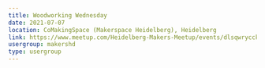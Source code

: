 ```yaml
---
title: Woodworking Wednesday
date: 2021-07-07
location: CoMakingSpace (Makerspace Heidelberg), Heidelberg
link: https://www.meetup.com/Heidelberg-Makers-Meetup/events/dlsqwrycckbkb/
usergroup: makershd
type: usergroup
---
```

